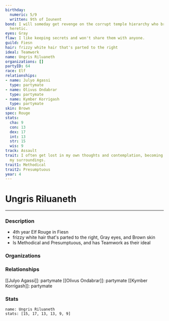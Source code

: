 ```yaml
---
birthday:
  numeric: 5/9
  written: 9th of Iounent
bond: I will someday get revenge on the corrupt temple hierarchy who branded me a
  heretic.
eyes: Gray
flaw: I like keeping secrets and won't share them with anyone.
guild: Fiesn
hair: frizzy white hair that's parted to the right
ideal: Teamwork
name: Ungris Riluaneth
organizations: []
partyID: 64
race: Elf
relationships:
- name: Julyo Agassi
  type: partymate
- name: Olivus Ondabrar
  type: partymate
- name: Kymber Korrigash
  type: partymate
skin: Brown
spec: Rouge
stats:
  cha: 9
  con: 13
  dex: 17
  int: 13
  str: 15
  wis: 9
track: Assault
trait: I often get lost in my own thoughts and contemplation, becoming oblivious to
  my surroundings.
trait1: Methodical
trait2: Presumptuous
year: 4
---
```

# Ungris Riluaneth
---
### Description
- 4th year Elf Rouge in Fiesn
- frizzy white hair that's parted to the right, Gray eyes, and Brown skin
- Is Methodical and Presumptuous, and has Teamwork as their ideal

### Organizations
### Relationships
[[Julyo Agassi]]: partymate
[[Olivus Ondabrar]]: partymate
[[Kymber Korrigash]]: partymate
### Stats
```statblock
name: Ungris Riluaneth
stats: [15, 17, 13, 13, 9, 9]
```
